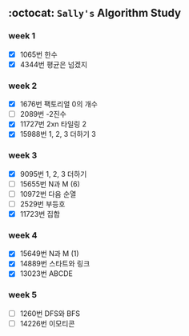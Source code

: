 ## :octocat: `Sally's` Algorithm Study

### week 1
- [x] 1065번 한수  
- [x] 4344번 평균은 넘겠지  

### week 2
- [x] 1676번 팩토리얼 0의 개수  
- [ ] 2089번 -2진수  
- [x] 11727번 2xn 타일링 2  
- [x] 15988번 1, 2, 3 더하기 3  

### week 3
- [x] 9095번 1, 2, 3 더하기  
- [ ] 15655번 N과 M (6)  
- [ ] 10972번 다음 순열  
- [ ] 2529번 부등호  
- [x] 11723번 집합

### week 4
- [x] 15649번 N과 M (1)  
- [x] 14889번 스타트와 링크  
- [x] 13023번 ABCDE  

### week 5
- [ ] 1260번 DFS와 BFS  
- [ ] 14226번 이모티콘  
